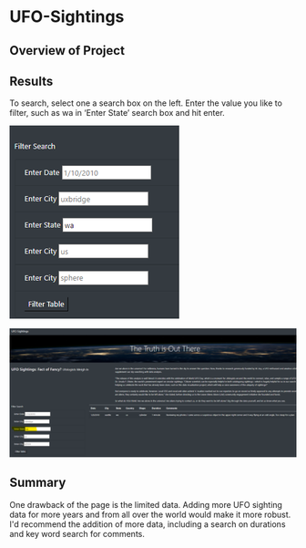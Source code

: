 # UFO-Sightings

## Overview of Project

## Results

To search, select one a search box on the left. Enter the value you like to filter, such as wa in ‘Enter State’ search box and hit enter.

![TBrickey]( https://github.com/TBrickey/UFO-Sightings/blob/main/static/images/search%20box%20wa.png)

![TBrickey]( https://github.com/TBrickey/UFO-Sightings/blob/main/static/images/Screenshot%20UFO%20sightings%20search%20wa.png)

## Summary

One drawback of the page is the limited data. Adding more UFO sighting data for more years and from all over the world would make it more robust. I'd recommend the addition of more data, including a search on durations and key word search for comments.
